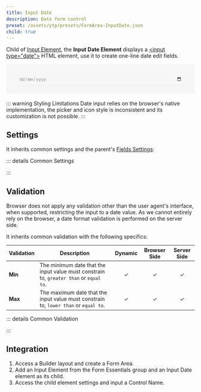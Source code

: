 ```yaml
---
title: Input Date
description: Date form control
preset: /assets/ytp/presets/FormArea-InputDate.json
child: true
---
```


<!--@include: ./_partials/intro-->

Child of [Input Element](./input), the **Input Date Element** displays a [\<input type="date"\>](https://developer.mozilla.org/en-US/docs/Web/HTML/Element/input/date) HTML element, use it to create one-line date edit fields.

![Input Date Element](./assets/input-date.webp)

::: warning Styling Limitations
Date input relies on the browser's native implementation, the picker and icon style is inconsistent and its customization is not possible.
:::

## Settings

It inherits common settings and the parent's [Fields Settings](./input#fields-settings):

::: details Common Settings
<!--@include: ./_partials/common-settings-->
:::

## Validation

Browser does not apply any validation other than the user agent's interface, when supported, restricting the input to a date value. As we cannot entirely rely on the browser, a date format validation is performed on the server side.

It inherits common validation with the following specifics:

| Validation | Description | Dynamic | Browser Side | Server Side |
| ---------- | ----------- | :-----: | :----------: | :---------: |
| **Min** | The minimum date that the input value must constrain to, `greater than` or `equal to`. | &#x2713; | &#x2713; | &#x2713; |
| **Max** | The maximum date that the input value must constrain to, `lower than` or `equal to`. | &#x2713; | &#x2713; | &#x2713; |

::: details Common Validation
<!--@include: ./_partials/common-validation-->
:::

## Integration

1. Access a Builder layout and create a Form Area.
1. Add an Input Element from the Form Essentials group and an Input Date element as its child.
1. Access the child element settings and input a Control Name.
